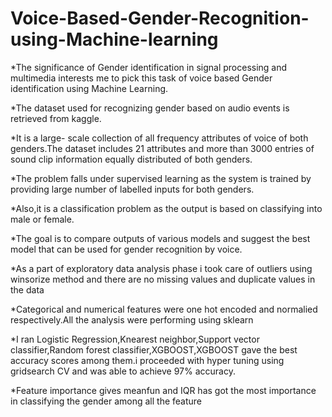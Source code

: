 # Voice-Based-Gender-Recognition-using-Machine-learning

*The significance of Gender identification in signal processing and multimedia interests me to pick this task of voice based Gender identification using Machine Learning.

*The dataset used for recognizing gender based on audio events is retrieved from kaggle.

*It is a large- scale collection of all frequency attributes of voice of both genders.The dataset includes 21 attributes and more than 3000 entries of sound clip information equally distributed of both genders.

*The problem falls under supervised learning as the system is trained by providing large number of labelled inputs for both genders.

*Also,it is a classification problem as the output is based on classifying into male or female.

*The goal is to compare outputs of various models and suggest the best model that can be used for gender recognition by voice.

*As a part of exploratory data analysis phase i took care of outliers using winsorize method and there are no missing values and duplicate values in the data

*Categorical and numerical features were one hot encoded and normalied respectively.All the analysis were performing using sklearn

*I ran Logistic Regression,Knearest neighbor,Support vector classifier,Random forest classifier,XGBOOST,XGBOOST gave the best accuracy scores among them.i proceeded with hyper tuning using gridsearch CV and was able to achieve 97% accuracy.

*Feature importance gives meanfun and IQR has got the most importance in classifying the gender among all the feature

